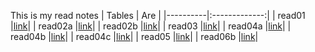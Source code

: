 This is my read notes
| Tables   |      Are      |
|----------|:-------------:|
| read01  |[link](https://mohammadaqel.github.io/Read-Notes-102/read01)| 
| read02a |[link](https://mohammadaqel.github.io/Read-Notes-102/read02a)|
| read02b |[link](https://mohammadaqel.github.io/Read-Notes-102/read02b)|
| read03  |[link](https://mohammadaqel.github.io/Read-Notes-102/read03)|
| read04a |[link](https://mohammadaqel.github.io/Read-Notes-102/read04a)|
| read04b |[link](https://mohammadaqel.github.io/Read-Notes-102/read04b)|
| read04c |[link](https://mohammadaqel.github.io/Read-Notes-102/read04c)|
| read05  |[link](https://mohammadaqel.github.io/Read-Notes-102/read05)|
| read06b |[link](https://mohammadaqel.github.io/Read-Notes-102/read06b)|